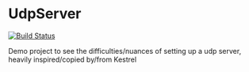 # UdpServer
[![Build Status](https://beffyman.visualstudio.com/Beffyman.Github/_apis/build/status/Beffyman.UdpServer?branchName=master)](https://beffyman.visualstudio.com/Beffyman.Github/_build/latest?definitionId=6&branchName=master)

Demo project to see the difficulties/nuances of setting up a udp server, heavily inspired/copied by/from Kestrel
